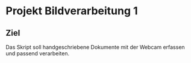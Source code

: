 # Projekt Bildverarbeitung 1
## Ziel

Das Skript soll handgeschriebene Dokumente mit der Webcam erfassen und passend verarbeiten.
